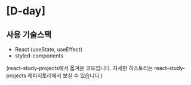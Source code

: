 # [D-day]

## 사용 기술스택

- React (useState, useEffect)
- styled-components

(react-study-projects에서 옯겨온 코드입니다. 자세한 히스토리는 react-study-projects 레파지토리에서 보실 수 있습니다.)
